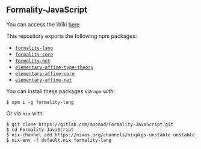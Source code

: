 ## Formality-JavaScript

You can access the Wiki [here](https://github.com/moonad/Formality/wiki)

This repository exports the following npm packages:

- [`formality-lang`](https://www.npmjs.com/package/formality-lang)
- [`formality-core`](https://www.npmjs.com/package/formality-core)
- [`formality-net`](https://www.npmjs.com/package/formality-net)
- [`elementary-affine-type-theory`](https://www.npmjs.com/package/elementary-affine-type-theory)
- [`elementary-affine-core`](https://www.npmjs.com/package/elementary-affine-core)
- [`elementary-affine-net`](https://www.npmjs.com/package/elementary-affine-net)

You can install these packages via `npm` with:

```
$ npm i -g formality-lang
```

Or via `nix` with:

```
$ git clone https://gitlab.com/moonad/Formality-JavaScript.git
$ cd Formality-JavaScript
$ nix-channel add https://nixos.org/channels/nixpkgs-unstable unstable
$ nix-env -f default.nix formality-lang
```

